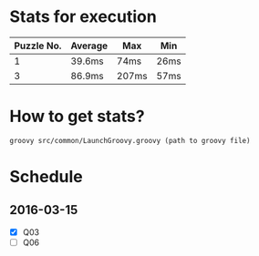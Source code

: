 # Stats for execution
|Puzzle No.|Average|Max |Min |
|----------|-------|----|----|
|1         |39.6ms |74ms|26ms|
|3         |86.9ms |207ms|57ms|

# How to get stats?
`groovy src/common/LaunchGroovy.groovy (path to groovy file)`

# Schedule
## 2016-03-15
 - [x] Q03
 - [ ] Q06
